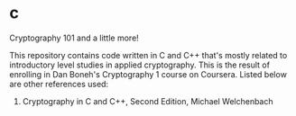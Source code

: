 # c
Cryptography 101 and a little more!

This repository contains code written in C and C++ that's mostly related to introductory level studies in applied cryptography. This is the result of enrolling in Dan Boneh's Cryptography 1 course on Coursera.
Listed below are other references used:
   1) Cryptography in C and C++, Second Edition, Michael Welchenbach
